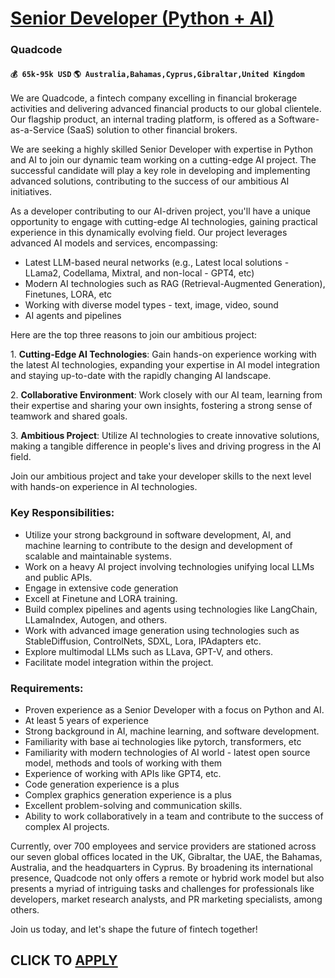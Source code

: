 # [Senior Developer (Python + AI)](https://www.remotewlb.com/apply/senior-developer-python-ai)  
### Quadcode  
#### `💰 65k-95k USD` `🌎 Australia,Bahamas,Cyprus,Gibraltar,United Kingdom`  

We are Quadcode, a fintech company excelling in financial brokerage activities and delivering advanced financial products to our global clientele. Our flagship product, an internal trading platform, is offered as a Software-as-a-Service (SaaS) solution to other financial brokers.

We are seeking a highly skilled Senior Developer with expertise in Python and AI to join our dynamic team working on a cutting-edge AI project. The successful candidate will play a key role in developing and implementing advanced solutions, contributing to the success of our ambitious AI initiatives.

As a developer contributing to our AI-driven project, you'll have a unique opportunity to engage with cutting-edge AI technologies, gaining practical experience in this dynamically evolving field. Our project leverages advanced AI models and services, encompassing:

  * Latest LLM-based neural networks (e.g., Latest local solutions - LLama2, Codellama, Mixtral, and non-local - GPT4, etc)
  * Modern AI technologies such as RAG (Retrieval-Augmented Generation), Finetunes, LORA, etc
  * Working with diverse model types - text, image, video, sound
  * AI agents and pipelines

Here are the top three reasons to join our ambitious project:

1\. **Cutting-Edge AI Technologies**: Gain hands-on experience working with the latest AI technologies, expanding your expertise in AI model integration and staying up-to-date with the rapidly changing AI landscape.

2\. **Collaborative Environment**: Work closely with our AI team, learning from their expertise and sharing your own insights, fostering a strong sense of teamwork and shared goals.

3\. **Ambitious Project**: Utilize AI technologies to create innovative solutions, making a tangible difference in people's lives and driving progress in the AI field.

Join our ambitious project and take your developer skills to the next level with hands-on experience in AI technologies.

### Key Responsibilities:

  * Utilize your strong background in software development, AI, and machine learning to contribute to the design and development of scalable and maintainable systems.
  * Work on a heavy AI project involving technologies unifying local LLMs and public APIs.
  * Engage in extensive code generation
  * Excell at Finetune and LORA training.
  * Build complex pipelines and agents using technologies like LangChain, LLamaIndex, Autogen, and others.
  * Work with advanced image generation using technologies such as StableDiffusion, ControlNets, SDXL, Lora, IPAdapters etc.
  * Explore multimodal LLMs such as LLava, GPT-V, and others.
  * Facilitate model integration within the project.

### Requirements:

  * Proven experience as a Senior Developer with a focus on Python and AI.
  * At least 5 years of experience
  * Strong background in AI, machine learning, and software development.
  * Familiarity with base ai technologies like pytorch, transformers, etc
  * Familiarity with modern technologies of AI world - latest open source model, methods and tools of working with them 
  * Experience of working with APIs like GPT4, etc.
  * Code generation experience is a plus
  * Complex graphics generation experience is a plus
  * Excellent problem-solving and communication skills.
  * Ability to work collaboratively in a team and contribute to the success of complex AI projects.

Currently, over 700 employees and service providers are stationed across our seven global offices located in the UK, Gibraltar, the UAE, the Bahamas, Australia, and the headquarters in Cyprus. By broadening its international presence, Quadcode not only offers a remote or hybrid work model but also presents a myriad of intriguing tasks and challenges for professionals like developers, market research analysts, and PR marketing specialists, among others.

Join us today, and let's shape the future of fintech together!

  
## CLICK TO [APPLY](https://www.remotewlb.com/apply/senior-developer-python-ai)

